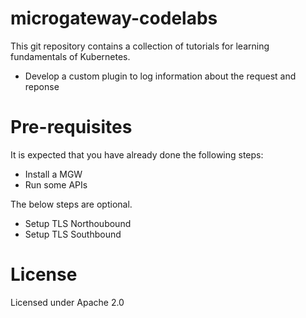 # microgateway-codelabs

This git repository contains a collection of tutorials for learning fundamentals of Kubernetes.

* Develop a custom plugin to log information about the request and reponse 

# Pre-requisites

It is expected that you have already done the following steps:

* Install a MGW 
* Run some APIs 

The below steps are optional.
* Setup TLS Northoubound
* Setup TLS Southbound

# License
Licensed under Apache 2.0
